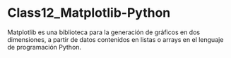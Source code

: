 # Class12_Matplotlib-Python
 Matplotlib es una biblioteca para la generación de gráficos en dos dimensiones, a partir de datos contenidos en listas o arrays en el lenguaje de programación Python.
